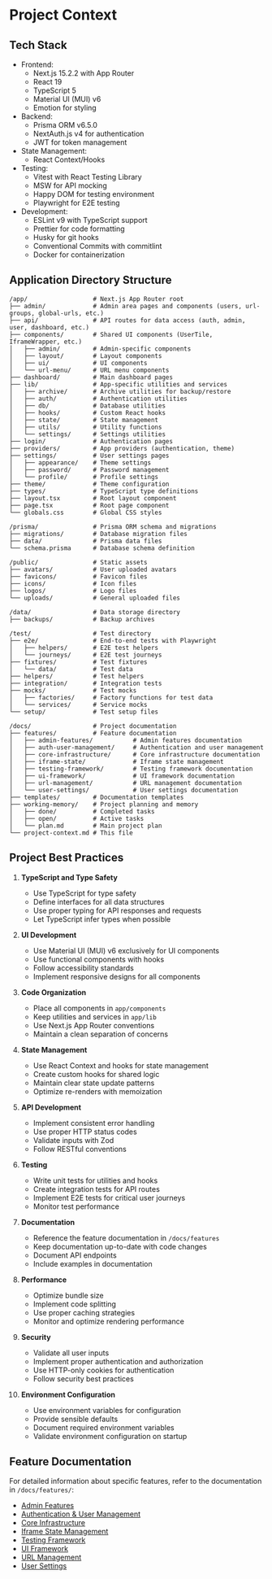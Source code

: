 # Project Context

## Tech Stack

- Frontend:
  - Next.js 15.2.2 with App Router
  - React 19
  - TypeScript 5
  - Material UI (MUI) v6
  - Emotion for styling
- Backend:
  - Prisma ORM v6.5.0
  - NextAuth.js v4 for authentication
  - JWT for token management
- State Management:
  - React Context/Hooks
- Testing:
  - Vitest with React Testing Library
  - MSW for API mocking
  - Happy DOM for testing environment
  - Playwright for E2E testing
- Development:
  - ESLint v9 with TypeScript support
  - Prettier for code formatting
  - Husky for git hooks
  - Conventional Commits with commitlint
  - Docker for containerization

## Application Directory Structure

```
/app/                  # Next.js App Router root
├── admin/             # Admin area pages and components (users, url-groups, global-urls, etc.)
├── api/               # API routes for data access (auth, admin, user, dashboard, etc.)
├── components/        # Shared UI components (UserTile, IframeWrapper, etc.)
│   ├── admin/         # Admin-specific components
│   ├── layout/        # Layout components
│   ├── ui/            # UI components
│   └── url-menu/      # URL menu components
├── dashboard/         # Main dashboard pages
├── lib/               # App-specific utilities and services
│   ├── archive/       # Archive utilities for backup/restore
│   ├── auth/          # Authentication utilities
│   ├── db/            # Database utilities
│   ├── hooks/         # Custom React hooks
│   ├── state/         # State management
│   ├── utils/         # Utility functions
│   └── settings/      # Settings utilities
├── login/             # Authentication pages
├── providers/         # App providers (authentication, theme)
├── settings/          # User settings pages
│   ├── appearance/    # Theme settings
│   ├── password/      # Password management
│   └── profile/       # Profile settings
├── theme/             # Theme configuration
├── types/             # TypeScript type definitions
├── layout.tsx         # Root layout component
├── page.tsx           # Root page component
└── globals.css        # Global CSS styles

/prisma/               # Prisma ORM schema and migrations
├── migrations/        # Database migration files
├── data/              # Prisma data files
└── schema.prisma      # Database schema definition

/public/               # Static assets
├── avatars/           # User uploaded avatars
├── favicons/          # Favicon files
├── icons/             # Icon files
├── logos/             # Logo files
└── uploads/           # General uploaded files

/data/                 # Data storage directory
├── backups/           # Backup archives

/test/                 # Test directory
├── e2e/               # End-to-end tests with Playwright
│   ├── helpers/       # E2E test helpers
│   └── journeys/      # E2E test journeys
├── fixtures/          # Test fixtures
│   └── data/          # Test data
├── helpers/           # Test helpers
├── integration/       # Integration tests
├── mocks/             # Test mocks
│   ├── factories/     # Factory functions for test data
│   └── services/      # Service mocks
└── setup/             # Test setup files

/docs/                 # Project documentation
├── features/          # Feature documentation
│   ├── admin-features/           # Admin features documentation
│   ├── auth-user-management/     # Authentication and user management
│   ├── core-infrastructure/      # Core infrastructure documentation
│   ├── iframe-state/             # Iframe state management
│   ├── testing-framework/        # Testing framework documentation
│   ├── ui-framework/             # UI framework documentation
│   ├── url-management/           # URL management documentation
│   └── user-settings/            # User settings documentation
├── templates/         # Documentation templates
├── working-memory/    # Project planning and memory
│   ├── done/          # Completed tasks
│   ├── open/          # Active tasks
│   └── plan.md        # Main project plan
└── project-context.md # This file
```

## Project Best Practices

1. **TypeScript and Type Safety**
   - Use TypeScript for type safety
   - Define interfaces for all data structures
   - Use proper typing for API responses and requests
   - Let TypeScript infer types when possible

2. **UI Development**
   - Use Material UI (MUI) v6 exclusively for UI components
   - Use functional components with hooks
   - Follow accessibility standards
   - Implement responsive designs for all components

3. **Code Organization**
   - Place all components in `app/components`
   - Keep utilities and services in `app/lib`
   - Use Next.js App Router conventions
   - Maintain a clean separation of concerns

4. **State Management**
   - Use React Context and hooks for state management
   - Create custom hooks for shared logic
   - Maintain clear state update patterns
   - Optimize re-renders with memoization

5. **API Development**
   - Implement consistent error handling
   - Use proper HTTP status codes
   - Validate inputs with Zod
   - Follow RESTful conventions

6. **Testing**
   - Write unit tests for utilities and hooks
   - Create integration tests for API routes
   - Implement E2E tests for critical user journeys
   - Monitor test performance

7. **Documentation**
   - Reference the feature documentation in `/docs/features`
   - Keep documentation up-to-date with code changes
   - Document API endpoints
   - Include examples in documentation

8. **Performance**
   - Optimize bundle size
   - Implement code splitting
   - Use proper caching strategies
   - Monitor and optimize rendering performance

9. **Security**
   - Validate all user inputs
   - Implement proper authentication and authorization
   - Use HTTP-only cookies for authentication
   - Follow security best practices

10. **Environment Configuration**
    - Use environment variables for configuration
    - Provide sensible defaults
    - Document required environment variables
    - Validate environment configuration on startup

## Feature Documentation

For detailed information about specific features, refer to the documentation in `/docs/features/`:

- [Admin Features](../features/admin-features/README.md)
- [Authentication & User Management](../features/auth-user-management/README.md)
- [Core Infrastructure](../features/core-infrastructure/README.md)
- [Iframe State Management](../features/iframe-state/README.md)
- [Testing Framework](../features/testing-framework/README.md)
- [UI Framework](../features/ui-framework/README.md)
- [URL Management](../features/url-management/README.md)
- [User Settings](../features/user-settings/README.md)
